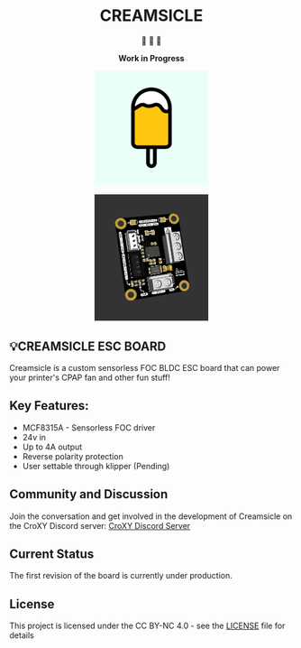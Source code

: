 <div align="center">
    
# CREAMSICLE

:construction: :construction: :construction:

**Work in Progress**


<p align="center" width="100%">
    <img width="40%" src="https://github.com/ENSO-3D/creamsicle/blob/main/images/CreamsicleICON.png"> 
</p>

<p align="center" width="100%">
    <img width="40%" src="https://github.com/ENSO-3D/creamsicle/blob/main/images/creamsicle001.png"> 
</p>

</div>


## :bulb:CREAMSICLE ESC BOARD

Creamsicle is a custom sensorless FOC BLDC ESC board that can power your printer's CPAP fan and other fun stuff!


## Key Features:

- MCF8315A - Sensorless FOC driver
- 24v in
- Up to 4A output
- Reverse polarity protection
- User settable through klipper (Pending)


## Community and Discussion

Join the conversation and get involved in the development of Creamsicle on the CroXY Discord server: [CroXY Discord Server](https://discord.gg/bcrQ7cnHSE)


## Current Status

The first revision of the board is currently under production.


## License

This project is licensed under the CC BY-NC 4.0 - see the [LICENSE](./LICENSE) file for details
